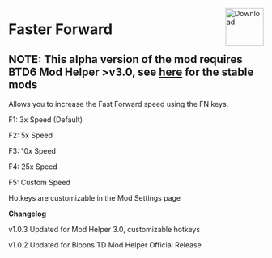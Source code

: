 <a href="https://github.com/doombubbles/faster-forward/releases/latest/download/FasterForward.dll"><img align="right" alt="Download" height="75" src="https://github.com/doombubbles/BTD6-Mods/blob/main/download.png?raw=true"></a>

# Faster Forward

## NOTE: This alpha version of the mod requires BTD6 Mod Helper >v3.0, see [here](https://github.com/doombubbles/BTD6-Mods#readme) for the stable mods

Allows you to increase the Fast Forward speed using the FN keys.

F1: 3x Speed (Default)

F2: 5x Speed

F3: 10x Speed

F4: 25x Speed

F5: Custom Speed

Hotkeys are customizable in the Mod Settings page

**Changelog**

v1.0.3 Updated for Mod Helper 3.0, customizable hotkeys

v1.0.2 Updated for Bloons TD Mod Helper Official Release
